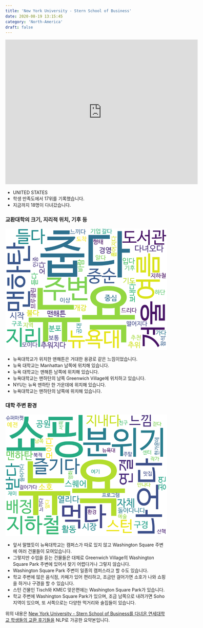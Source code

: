 ```yaml
---
title: 'New York University - Stern School of Business'
date: 2020-08-19 13:15:45
category: 'North-America'
draft: false
---
```


<iframe
width="600"
height="450"
frameborder="0" style="border:0"
src="https://www.google.com/maps/embed/v1/place?key=AIzaSyC9e1AME-pVmWC4hBpFdu5S4dKzyepa3HQ&q=New+York+University+-+Stern+School+of+Business&center=40.7290268,-73.99625390000001&zoom=14" allowfullscreen>
</iframe>


* UNITED STATES
* 학생 만족도에서 17위를 기록했습니다.
* 지금까지 18명이 다녀갔습니다. 

### 교환대학의 크기, 지리적 위치, 기후 등

![gen_info-WordCloud](../univ_wordclouds_okt/gen_info/US000123_gen_info_okt.png)

* 뉴욕대학교가 위치한 맨해튼은 거대한 용광로 같은 느낌이었습니다.
* 뉴욕 대학교는 Manhattan 남쪽에 위치해 있습니다.
* 뉴욕 대학교는 맨해튼 남쪽에 위치해 있습니다.
* 뉴욕대학교는 맨하탄의 남쪽 Greenwich Village에 위치하고 있습니다.
* NYU는 뉴욕 맨하탄 한 가운데에 위치해 있습니다.
* 뉴욕대학교는 맨하탄의 남쪽에 위치해 있습니다.


### 대학 주변 환경

![env_info-WordCloud](../univ_wordclouds_okt/env_info/US000123_env_info_okt.png)

* 앞서 말했듯이 뉴욕대학교는 캠퍼스가 따로 있지 않고 Washington Square 주변에 여러 건물들이 모여있습니다.
* 그렇지만 수업을 듣는 건물들은 대체로 Greenwich Village의 Washington Square Park 주변에 있어서 찾기 어렵다거나 그렇지 않습니다.
* Washington Square Park 주변이 일종의 캠퍼스라고 할 수도 있습니다.
* 학교 주변에 많은 음식점, 카페가 있어 편리하고, 조금만 걸어가면 소호가 나와 쇼핑을 하거나 구경을 할 수 있습니다.
* 스턴 건물인 Tisch와 KMEC 맞은편에는 Washington Square Park가 있습니다.
* 학교 주변에 Washington Square Park가 있으며, 조금 남쪽으로 내려가면 Soho지역이 있으며, 또 서쪽으로는 다양한 먹거리와 술집들이 있습니다.


위의 내용은 [New York University - Stern School of Business를 다녀온 연세대학교 학생들의 교환 후기들을](http://oia.yonsei.ac.kr/partner/expReport.asp?ucode=US000123&bgbn=A) NLP로 가공한 요약본입니다. 

